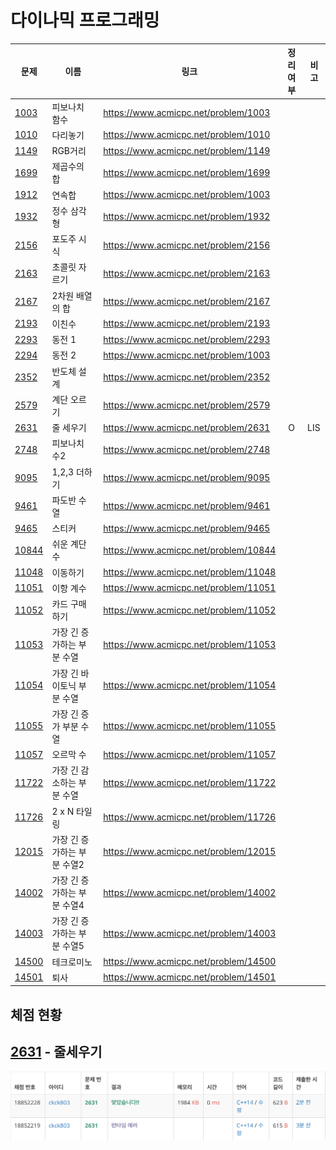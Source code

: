 # 다이나믹 프로그래밍

| 문제            | 이름                        | 링크                                  | 정리여부 | 비고 |
| --------------- | --------------------------- | ------------------------------------- | :------: | ---- |
| [1003](1003/)   | 피보나치 함수               | https://www.acmicpc.net/problem/1003  |          |      |
| [1010](1010/)   | 다리놓기                    | https://www.acmicpc.net/problem/1010  |          |      |
| [1149](1149/)   | RGB거리                     | https://www.acmicpc.net/problem/1149  |          |      |
| [1699](1699/)   | 제곱수의 합                 | https://www.acmicpc.net/problem/1699  |          |      |
| [1912](1912/)   | 연속합                      | https://www.acmicpc.net/problem/1003  |          |      |
| [1932](1932/)   | 정수 삼각형                 | https://www.acmicpc.net/problem/1932  |          |      |
| [2156](2156/)   | 포도주 시식                 | https://www.acmicpc.net/problem/2156  |          |      |
| [2163](2163/)   | 초콜릿 자르기               | https://www.acmicpc.net/problem/2163  |          |      |
| [2167](2167/)   | 2차원 배열의 합             | https://www.acmicpc.net/problem/2167  |          |      |
| [2193](2193/)   | 이친수                      | https://www.acmicpc.net/problem/2193  |          |      |
| [2293](2293/)   | 동전 1                      | https://www.acmicpc.net/problem/2293  |          |      |
| [2294](2294/)   | 동전 2                      | https://www.acmicpc.net/problem/1003  |          |      |
| [2352](2352/)   | 반도체 설계                 | https://www.acmicpc.net/problem/2352  |          |      |
| [2579](2579/)   | 계단 오르기                 | https://www.acmicpc.net/problem/2579  |          |      |
| [2631](2631/)   | 줄 세우기                   | https://www.acmicpc.net/problem/2631  |    O     | LIS  |
| [2748](2748/)   | 피보나치 수2                | https://www.acmicpc.net/problem/2748  |          |      |
| [9095](9095/)   | 1,2,3 더하기                | https://www.acmicpc.net/problem/9095  |          |      |
| [9461](9461/)   | 파도반 수열                 | https://www.acmicpc.net/problem/9461  |          |      |
| [9465](9465/)   | 스티커                      | https://www.acmicpc.net/problem/9465  |          |      |
| [10844](10844/) | 쉬운 계단 수                | https://www.acmicpc.net/problem/10844 |          |      |
| [11048](11048/) | 이동하기                    | https://www.acmicpc.net/problem/11048 |          |      |
| [11051](11051/) | 이항 계수                   | https://www.acmicpc.net/problem/11051 |          |      |
| [11052](11052/) | 카드 구매하기               | https://www.acmicpc.net/problem/11052 |          |      |
| [11053](11053/) | 가장 긴 증가하는 부분 수열  | https://www.acmicpc.net/problem/11053 |          |      |
| [11054](11054/) | 가장 긴 바이토닉 부분 수열  | https://www.acmicpc.net/problem/11054 |          |      |
| [11055](11055/) | 가장 긴 증가 부분 수열      | https://www.acmicpc.net/problem/11055 |          |      |
| [11057](11057/) | 오르막 수                   | https://www.acmicpc.net/problem/11057 |          |      |
| [11722](11722/) | 가장 긴 감소하는 부분 수열  | https://www.acmicpc.net/problem/11722 |          |      |
| [11726](11726/) | 2 x N 타일링                | https://www.acmicpc.net/problem/11726 |          |      |
| [12015](12015/) | 가장 긴 증가하는 부분 수열2 | https://www.acmicpc.net/problem/12015 |          |      |
| [14002](14002/) | 가장 긴 증가하는 부분 수열4 | https://www.acmicpc.net/problem/14002 |          |      |
| [14003](14003/) | 가장 긴 증가하는 부분 수열5 | https://www.acmicpc.net/problem/14003 |          |      |
| [14500](14500/) | 테크로미노                  | https://www.acmicpc.net/problem/14500 |          |      |
| [14501](14501/) | 퇴사                        | https://www.acmicpc.net/problem/14501 |          |      |

## 체점 현황

## [2631](2631/) - 줄세우기

![](2631/2631_score.png)
